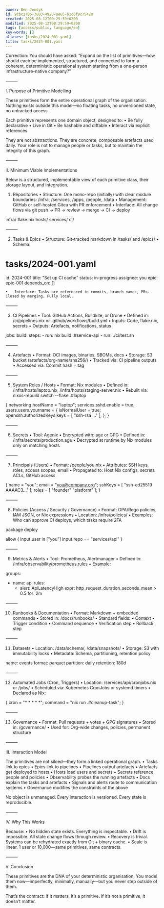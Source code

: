 ```yaml
---
owner: Ben Jendyk
id: 9cbc2706-3603-4920-9e65-b1c6f9c75428
created: 2025-08-12T00:29:59+0200
modified: 2025-08-12T00:29:59+0200
tags: [access/public, language/en]
key-words: []
aliases: [tasks/2024-001.yaml]
title: tasks/2024-001.yaml
---
```


Correction: You should have asked: “Expand on the list of primitives—how should each be implemented, structured, and connected to form a coherent, deterministic operational system starting from a one-person infrastructure-native company?”

⸻

I. Purpose of Primitive Modelling

These primitives form the entire operational graph of the organisation. Nothing exists outside this model—no floating tasks, no unversioned state, no untracked access.

Each primitive represents one domain object, designed to:
	•	Be fully declarative
	•	Live in Git
	•	Be hashable and diffable
	•	Interact via explicit references

They are not abstractions. They are concrete, composable artefacts used daily.
Your role is not to manage people or tasks, but to maintain the integrity of this graph.

⸻

II. Minimum Viable Implementations

Below is a structured, implementable view of each primitive class, their storage layout, and integration.

1. Repositories
	•	Structure: One mono-repo (initially) with clear module boundaries: /infra, /services, /apps, /people, /data
	•	Management: GitHub or self-hosted Gitea with PR enforcement
	•	Interface: All change flows via git push → PR → review → merge → CI → deploy

infra/
  flake.nix
  hosts/
  services/
  ci/


⸻

2. Tasks & Epics
	•	Structure: Git-tracked markdown in /tasks/ and /epics/
	•	Schema:

# tasks/2024-001.yaml
id: 2024-001
title: "Set up CI cache"
status: in-progress
assignee: you
epic: epic-001
depends_on: []

	•	Interface: Tasks are referenced in commits, branch names, PRs. Closed by merging. Fully local.

⸻

3. CI Pipelines
	•	Tool: GitHub Actions, Buildkite, or Drone
	•	Defined in: /ci/pipelines.nix or .github/workflows/build.yml
	•	Inputs: Code, flake.nix, secrets
	•	Outputs: Artefacts, notifications, status

jobs:
  build:
    steps:
      - run: nix build .#service-api
      - run: ./ci/test.sh


⸻

4. Artefacts
	•	Format: OCI images, binaries, SBOMs, docs
	•	Storage: S3 bucket (artefacts/org-name/sha256/)
	•	Tracked via: CI pipeline outputs
	•	Accessed via: Commit hash + tag

⸻

5. System Roles / Hosts
	•	Format: Nix modules
	•	Defined in: /infra/hosts/laptop.nix, /infra/hosts/staging-server.nix
	•	Rebuilt via: nixos-rebuild switch --flake .#laptop

{
  networking.hostName = "laptop";
  services.sshd.enable = true;
  users.users.yourname = {
    isNormalUser = true;
    openssh.authorizedKeys.keys = [ "ssh-rsa ..." ];
  };
}


⸻

6. Secrets
	•	Tool: Agenix
	•	Encrypted with: age or GPG
	•	Defined in: /infra/secrets/production.age
	•	Decrypted at runtime by Nix modules only on matching hosts

⸻

7. Principals (Users)
	•	Format: /people/you.nix
	•	Attributes: SSH keys, roles, access scopes, email
	•	Propagated to: Host Nix configs, secrets ACLs, GitHub access

{
  name = "you";
  email = "you@company.org";
  sshKeys = [ "ssh-ed25519 AAAAC3..." ];
  roles = [ "founder" "platform" ];
}


⸻

8. Policies (Access / Security / Governance)
	•	Format: OPA/Rego policies, IAM JSON, or Nix expressions
	•	Location: /infra/policies/
	•	Examples: Who can approve CI deploys, which tasks require 2FA

package deploy

allow {
  input.user in ["you"]
  input.repo == "services/api"
}


⸻

9. Metrics & Alerts
	•	Tool: Prometheus, Alertmanager
	•	Defined in: /infra/observability/prometheus.rules
	•	Example:

groups:
  - name: api
    rules:
      - alert: ApiLatencyHigh
        expr: http_request_duration_seconds_mean > 0.5
        for: 2m


⸻

10. Runbooks & Documentation
	•	Format: Markdown + embedded commands
	•	Stored in: /docs/runbooks/
	•	Standard fields:
	•	Context
	•	Trigger condition
	•	Command sequence
	•	Verification step
	•	Rollback step

⸻

11. Datasets
	•	Location: /data/schema/, /data/snapshots/
	•	Storage: S3 with immutability locks
	•	Metadata: Schema, partitioning, retention policy

name: events
format: parquet
partition: daily
retention: 180d


⸻

12. Automated Jobs (Cron, Triggers)
	•	Location: /services/api/cronjobs.nix or /jobs/
	•	Scheduled via: Kubernetes CronJobs or systemd timers
	•	Declared as Nix:

{
  cron = "* * * * *";
  command = "nix run .#cleanup-task";
}


⸻

13. Governance
	•	Format: Pull requests + votes + GPG signatures
	•	Stored in: /governance/
	•	Used for: Org-wide changes, policies, permanent structure

⸻

III. Interaction Model

The primitives are not siloed—they form a linked operational graph.
	•	Tasks link to epics
	•	Epics link to pipelines
	•	Pipelines output artefacts
	•	Artefacts get deployed to hosts
	•	Hosts load users and secrets
	•	Secrets reference people and policies
	•	Observability probes the running artefacts
	•	Docs explain the tasks and artefacts
	•	Signals and alerts route to communication systems
	•	Governance modifies the constraints of the above

No object is unmanaged. Every interaction is versioned. Every state is reproducible.

⸻

IV. Why This Works

Because:
	•	No hidden state exists. Everything is inspectable.
	•	Drift is impossible. All state change flows through review.
	•	Recovery is trivial. Systems can be rehydrated exactly from Git + binary cache.
	•	Scale is linear. 1 user or 10,000—same primitives, same contracts.

⸻

V. Conclusion

These primitives are the DNA of your deterministic organisation.
You model them now—imperfectly, minimally, manually—but you never step outside of them.

That’s the contract:
If it matters, it’s a primitive.
If it’s not a primitive, it doesn’t matter.